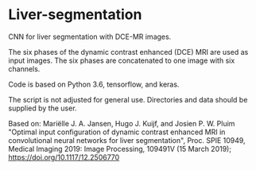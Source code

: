 # Liver-segmentation
CNN for liver segmentation with DCE-MR images.

The six phases of the dynamic contrast enhanced (DCE) MRI are used as input images. The six phases are concatenated to one image with six channels. 

Code is based on Python 3.6, tensorflow, and keras.

The script is not adjusted for general use. Directories and data should be supplied by the user.

Based on:
Mariëlle J. A. Jansen, Hugo J. Kuijf, and Josien P. W. Pluim "Optimal input configuration of dynamic contrast enhanced MRI in convolutional neural networks for liver segmentation", Proc. SPIE 10949, Medical Imaging 2019: Image Processing, 109491V (15 March 2019); https://doi.org/10.1117/12.2506770 
